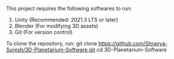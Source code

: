 This project requires the following softwares to run:
1. Unity (Recommended: 2021.3 LTS or later)
2. Blender (For modifying 3D assets)
3. Git (For version control)

To clone the repository, run:
git clone https://github.com/Shravya-Suresh/3D-Planetarium-Software.git
cd 3D-Planetarium-Software

